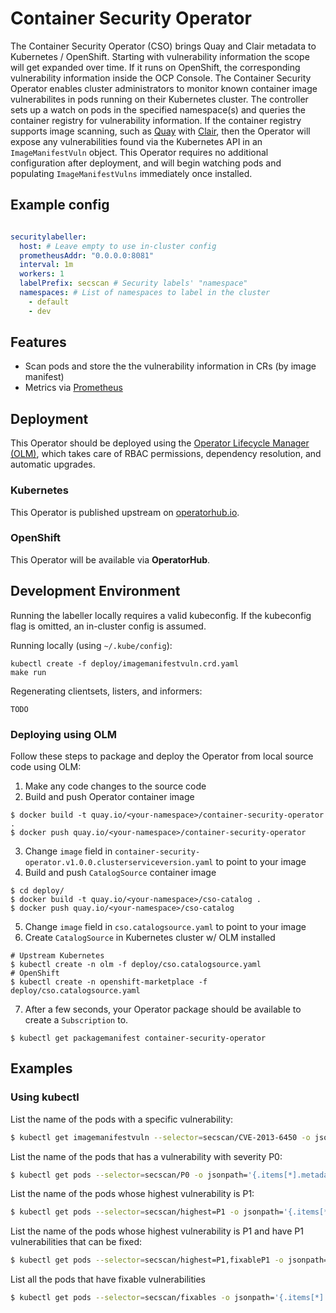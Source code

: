 # Container Security Operator 

The Container Security Operator (CSO) brings Quay and Clair metadata to Kubernetes / OpenShift. Starting with vulnerability information the scope will get expanded over time. If it runs on OpenShift, the corresponding vulnerability information inside the OCP Console. The Container Security Operator enables cluster administrators to monitor known container image vulnerabilites in pods running on their Kubernetes cluster. The controller sets up a watch on pods in the specified namespace(s) and queries the container registry for vulnerability information. If the container registry supports image scanning, such as [Quay](https://github.com/quay/quay) with [Clair](https://github.com/quay/clair), then the Operator will expose any vulnerabilities found via the Kubernetes API in an `ImageManifestVuln` object.  This Operator requires no additional configuration after deployment, and will begin watching pods and populating `ImageManifestVulns` immediately once installed.

## Example config

```yaml

securitylabeller:
  host: # Leave empty to use in-cluster config
  prometheusAddr: "0.0.0.0:8081"
  interval: 1m
  workers: 1
  labelPrefix: secscan # Security labels' "namespace"
  namespaces: # List of namespaces to label in the cluster
    - default
    - dev  
```

## Features

- Scan pods and store the the vulnerability information in CRs (by image manifest)
- Metrics via [Prometheus](https://prometheus.io)

## Deployment

This Operator should be deployed using the [Operator Lifecycle Manager (OLM)](https://github.com/operator-framework/operator-lifecycle-manager), which takes care of RBAC permissions, dependency resolution, and automatic upgrades.

### Kubernetes

This Operator is published upstream on [operatorhub.io](https://operatorhub.io/operator/container-security-operator).

### OpenShift

This Operator will be available via **OperatorHub**.

## Development Environment

Running the labeller locally requires a valid kubeconfig.
If the kubeconfig flag is omitted, an in-cluster config is assumed.

Running locally (using `~/.kube/config`):
```
kubectl create -f deploy/imagemanifestvuln.crd.yaml
make run
```

Regenerating clientsets, listers, and informers:
```
TODO
```

### Deploying using OLM

Follow these steps to package and deploy the Operator from local source code using OLM:

1. Make any code changes to the source code
2. Build and push Operator container image
```
$ docker build -t quay.io/<your-namespace>/container-security-operator .
$ docker push quay.io/<your-namespace>/container-security-operator
```
3. Change `image` field in `container-security-operator.v1.0.0.clusterserviceversion.yaml` to point to your image
4. Build and push `CatalogSource` container image
```
$ cd deploy/
$ docker build -t quay.io/<your-namespace>/cso-catalog .
$ docker push quay.io/<your-namespace>/cso-catalog
```
5. Change `image` field in `cso.catalogsource.yaml` to point to your image
6. Create `CatalogSource` in Kubernetes cluster w/ OLM installed
```
# Upstream Kubernetes
$ kubectl create -n olm -f deploy/cso.catalogsource.yaml
# OpenShift
$ kubectl create -n openshift-marketplace -f deploy/cso.catalogsource.yaml
```
7. After a few seconds, your Operator package should be available to create a `Subscription` to.
```
$ kubectl get packagemanifest container-security-operator
```

## Examples

### Using kubectl

List the name of the pods with a specific vulnerability:

```sh
$ kubectl get imagemanifestvuln --selector=secscan/CVE-2013-6450 -o jsonpath='{.items[*].metadata.name}'
```

List the name of the pods that has a vulnerability with severity P0:

```sh
$ kubectl get pods --selector=secscan/P0 -o jsonpath='{.items[*].metadata.name}'
```

List the name of the pods whose highest vulnerability is P1:

```sh
$ kubectl get pods --selector=secscan/highest=P1 -o jsonpath='{.items[*].metadata.name}'
```

List the name of the pods whose highest vulnerability is P1 and have P1 vulnerabilities that can be fixed:

```sh
$ kubectl get pods --selector=secscan/highest=P1,fixableP1 -o jsonpath='{.items[*].metadata.name}'
```

List all the pods that have fixable vulnerabilities

```sh
$ kubectl get pods --selector=secscan/fixables -o jsonpath='{.items[*].metadata.name}'
```
